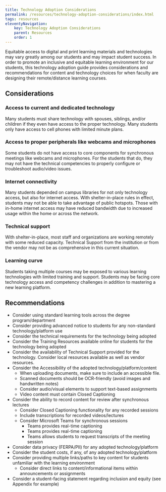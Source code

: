 ```yaml
---
title: Technology Adoption Considerations
permalink: /resources/technology-adoption-considerations/index.html
tags: resources
eleventyNavigation:
    key: Technology Adoption Considerations
    parent: Resources
    order: 1
---
```

Equitable access to digital and print learning materials and technologies may vary greatly among our students and may impact student success. In order to promote an inclusive and equitable learning environment for our students, this technology adoption guide provides considerations and recommendations for content and technology choices for when faculty are designing their remote/distance learning courses.

## Considerations

### Access to current and dedicated technology
Many students must share technology with spouses, siblings, and/or children if they even have access to the proper technology. Many students only have access to cell phones with limited minute plans.

### Access to proper peripherals like webcams and microphones
Some students do not have access to core components for synchronous meetings like webcams and microphones. For the students that do, they may not have the technical competencies to properly configure or troubleshoot audio/video issues.  

### Internet connectivity
Many students depended on campus libraries for not only technology access, but also for internet access. With shelter-in-place rules in effect, students may not be able to take advantage of public hotspots. Those with in-home internet access may have reduced bandwidth due to increased usage within the home or across the network.

### Technical support
With shelter-in-place, most staff and organizations are working remotely with some reduced capacity. Technical Support from the institution or from the vendor may not be as comprehensive in this current situation.

### Learning curve
Students taking multiple courses may be exposed to various learning technologies with limited training and support. Students may be facing core technology access and competency challenges in addition to mastering a new learning platform.

## Recommendations

* Consider using standard learning tools across the degree program/department
* Consider providing advanced notice to students for any non-standard technology/platform use
* Consider the technical requirements for the technology being adopted
* Consider the Training Resources available online for students for the technology being adopted
* Consider the availability of Technical Support provided for the technology. Consider local resources available as well as vendor resources.
* Consider the Accessibility of the adopted technology/platform/content
    - When uploading documents, make sure to include an accessible file.
    - Scanned documents should be OCR-friendly (avoid images and handwritten notes)
    - Consider audio/visual elements to support text-based assignments
    - Video content must contain Closed Captioning
* Consider the ability to record content for review after synchronous lectures 
    - Consider Closed Captioning functionality for any recorded sessions
    - Include transcriptions for recorded videos/lectures
    - Consider Microsoft Teams for synchronous sessions 
        - Teams provides real-time captioning
        - Teams provides real-time captioning
        - Teams allows students to request transcripts of the meeting session
* Consider data privacy (FERPA/PII) for any adopted technology/platform
* Consider the student costs, if any, of any adopted technology/platform
* Consider providing multiple links/paths to key content for students unfamiliar with the learning environment
    - Consider direct links to content/informational items within announcements or assignments
* Consider a student-facing statement regarding inclusion and equity (see Appendix for example)